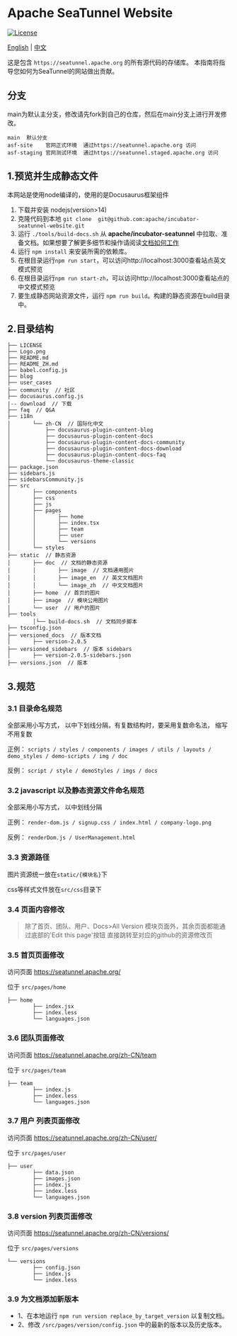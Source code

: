 # Apache SeaTunnel Website

[![License](https://img.shields.io/badge/license-Apache%202-4EB1BA.svg)](https://www.apache.org/licenses/LICENSE-2.0.html)

[English](README.md) | [中文](README_ZH.md)

这是包含 `https://seatunnel.apache.org` 的所有源代码的存储库。
本指南将指导您如何为SeaTunnel的网站做出贡献。

## 分支

main为默认主分支，修改请先fork到自己的仓库，然后在main分支上进行开发修改。

```
main  默认分支
asf-site    官网正式环境  通过https://seatunnel.apache.org 访问
asf-staging 官网测试环境  通过https://seatunnel.staged.apache.org 访问
```

## 1.预览并生成静态文件

本网站是使用node编译的，使用的是Docusaurus框架组件

1. 下载并安装 nodejs(version>14)
2. 克隆代码到本地 `git clone  git@github.com:apache/incubator-seatunnel-website.git`
3. 运行 `./tools/build-docs.sh` 从 **apache/incubator-seatunnel** 中拉取、准备文档。如果想要了解更多细节和操作请阅读[文档如何工作](HOW_DOC_WORK.md)
4. 运行 `npm install` 来安装所需的依赖库。
5. 在根目录运行`npm run start`，可以访问http://localhost:3000查看站点英文模式预览
6. 在根目录运行`npm run start-zh`，可以访问http://localhost:3000查看站点的中文模式预览
7. 要生成静态网站资源文件，运行 `npm run build`。构建的静态资源在build目录中。

## 2.目录结构

```
├── LICENSE
├── Logo.png
├── README.md
├── README_ZH.md
├── babel.config.js
├── blog
├── user_cases
├── community  // 社区
├── docusaurus.config.js
|-- download  // 下载
├── faq  // Q&A
├── i18n
│       └── zh-CN  // 国际化中文
│           ├── docusaurus-plugin-content-blog
│           ├── docusaurus-plugin-content-docs
│           ├── docusaurus-plugin-content-docs-community
│           ├── docusaurus-plugin-content-docs-download
│           ├── docusaurus-plugin-content-docs-faq
│           └── docusaurus-theme-classic
├── package.json
├── sidebars.js
├── sidebarsCommunity.js
├── src
│       ├── components
│       ├── css
│       ├── js
│       ├── pages
│       │       ├── home
│       │       ├── index.tsx
│       │       ├── team
│       │       ├── user
│       │       └── versions
│       └── styles
├── static  // 静态资源
│       ├── doc  // 文档的静态资源
│       │       ├── image  // 文档通用图片
│       │       ├── image_en  // 英文文档图片
│       │       └── image_zh  // 中文文档图片
│       ├── home  // 首页的图片
│       ├── image  // 模块公用图片
│       └── user  // 用户的图片
├── tools
        │└── build-docs.sh  // 文档同步脚本
├── tsconfig.json
├── versioned_docs  // 版本文档
│       ├── version-2.0.5
├── versioned_sidebars  // 版本 sidebars
│       ├── version-2.0.5-sidebars.json
├── versions.json  // 版本
```

## 3.规范

### 3.1 目录命名规范

全部采用小写方式， 以中下划线分隔，有复数结构时，要采用复数命名法， 缩写不用复数

正例： `scripts / styles / components / images / utils / layouts / demo_styles / demo-scripts / img / doc`

反例： `script / style / demoStyles / imgs / docs`

### 3.2 javascript 以及静态资源文件命名规范

全部采用小写方式， 以中划线分隔

正例： `render-dom.js / signup.css / index.html / company-logo.png`

反例： `renderDom.js / UserManagement.html`

### 3.3 资源路径

图片资源统一放在`static/{模块名}`下

css等样式文件放在`src/css`目录下

### 3.4 页面内容修改

> 除了首页、团队、用户、Docs>All Version 模块页面外，其余页面都能通过底部的'Edit this page'按钮 直接跳转至对应的github的资源修改页

### 3.5 首页页面修改

访问页面  https://seatunnel.apache.org/

位于 `src/pages/home`

```
├── home
        ├── index.jsx
        ├── index.less
        └── languages.json
```

### 3.6 团队页面修改

访问页面  https://seatunnel.apache.org/zh-CN/team

位于 `src/pages/team`

```
├── team
        ├── index.js
        ├── index.less
        └── languages.json
```

### 3.7  用户 列表页面修改

访问页面  https://seatunnel.apache.org/zh-CN/user/

位于 `src/pages/user`

```
├── user
        ├── data.json
        ├── images.json
        ├── index.js
        ├── index.less
        └── languages.json
```

### 3.8 version 列表页面修改

访问页面  https://seatunnel.apache.org/zh-CN/versions/

位于 `src/pages/versions`

```
└── versions
        ├── config.json
        ├── index.js
        └── index.less
```

### 3.9 为文档添加新版本

- 1、在本地运行 `npm run version replace_by_target_version` 以复制文档。
- 2、修改 `/src/pages/version/config.json` 中的最新的版本以及历史版本。
